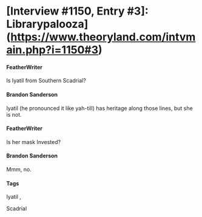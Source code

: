 # [Interview #1150, Entry #3]: Librarypalooza](https://www.theoryland.com/intvmain.php?i=1150#3)

#### FeatherWriter

Is Iyatil from Southern Scadrial?

#### Brandon Sanderson

Iyatil (he pronounced it like yah-till) has heritage along those lines, but she is not.

#### FeatherWriter

Is her mask Invested?

#### Brandon Sanderson

Mmm, no.

#### Tags

Iyatil
,

Scadrial

